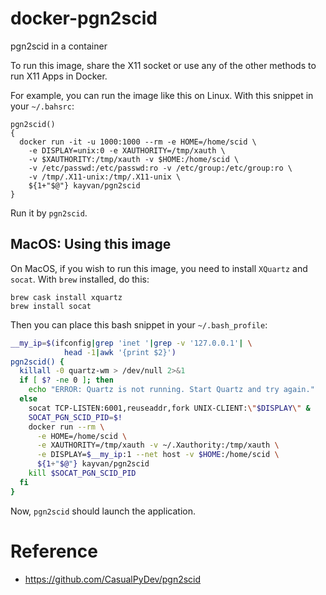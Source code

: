 # docker-pgn2scid

pgn2scid in a container

To run this image, share the X11 socket or use any
of the other methods to run X11 Apps in Docker.

For example, you can run the image like this on Linux. With this snippet
in your `~/.bahsrc`:

```
pgn2scid()
{
  docker run -it -u 1000:1000 --rm -e HOME=/home/scid \
    -e DISPLAY=unix:0 -e XAUTHORITY=/tmp/xauth \
    -v $XAUTHORITY:/tmp/xauth -v $HOME:/home/scid \
    -v /etc/passwd:/etc/passwd:ro -v /etc/group:/etc/group:ro \
    -v /tmp/.X11-unix:/tmp/.X11-unix \
    ${1+"$@"} kayvan/pgn2scid
}
```

Run it by `pgn2scid`.

## MacOS: Using this image

On MacOS, if you wish to run this image, you need to install `XQuartz` and
`socat`. With `brew` installed, do this:

```
brew cask install xquartz
brew install socat
```

Then you can place this bash snippet in your `~/.bash_profile`:

```sh
__my_ip=$(ifconfig|grep 'inet '|grep -v '127.0.0.1'| \
            head -1|awk '{print $2}')
pgn2scid() {
  killall -0 quartz-wm > /dev/null 2>&1
  if [ $? -ne 0 ]; then
    echo "ERROR: Quartz is not running. Start Quartz and try again."
  else
    socat TCP-LISTEN:6001,reuseaddr,fork UNIX-CLIENT:\"$DISPLAY\" &
    SOCAT_PGN_SCID_PID=$!
    docker run --rm \
      -e HOME=/home/scid \
      -e XAUTHORITY=/tmp/xauth -v ~/.Xauthority:/tmp/xauth \
      -e DISPLAY=$__my_ip:1 --net host -v $HOME:/home/scid \
      ${1+"$@"} kayvan/pgn2scid
    kill $SOCAT_PGN_SCID_PID
  fi
}
```

Now, `pgn2scid` should launch the application.

# Reference

- https://github.com/CasualPyDev/pgn2scid
